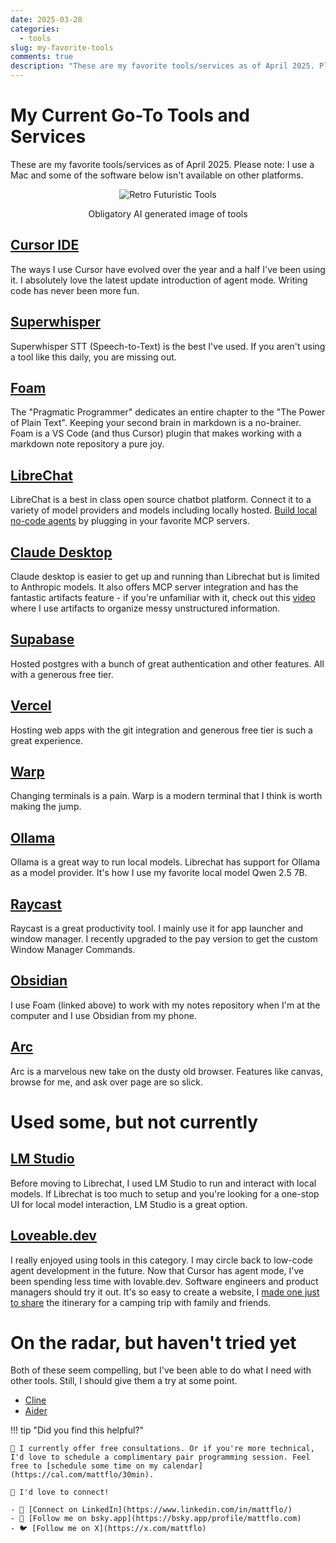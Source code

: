 ```yaml
---
date: 2025-03-28
categories:
  - tools
slug: my-favorite-tools
comments: true
description: "These are my favorite tools/services as of April 2025. Please note: I use a Mac and some of the software below isn't available on other platforms."
---
```


# My Current Go-To Tools and Services

These are my favorite tools/services as of April 2025. Please note: I use a Mac and some of the software below isn't available on other platforms.

<figure>
<p align="center">
  <img src="/images/tools_512px.png" alt="Retro Futuristic Tools">
</p>
<figcaption style="text-align: center">Obligatory AI generated image of tools</figcaption>
</figure>

## [Cursor IDE](https://www.cursor.com/)

The ways I use Cursor have evolved over the year and a half I've been using it. I absolutely love the latest update introduction of agent mode. Writing code has never been more fun.

## [Superwhisper](https://superwhisper.com/)

Superwhisper STT (Speech-to-Text) is the best I've used. If you aren't using a tool like this daily, you are missing out.

<!-- more -->

## [Foam](https://foambubble.github.io/foam/)

The "Pragmatic Programmer" dedicates an entire chapter to the "The Power of Plain Text". Keeping your second brain in markdown is a no-brainer. Foam is a VS Code (and thus Cursor) plugin that makes working with a markdown note repository a pure joy. 

## [LibreChat](https://www.librechat.ai/)

LibreChat is a best in class open source chatbot platform. Connect it to a variety of model providers and models including locally hosted. [Build local no-code agents](/local-no-code-mcp-agents) by plugging in your favorite MCP servers.

## [Claude Desktop](https://claude.ai/download)

Claude desktop is easier to get up and running than Librechat but is limited to Anthropic models. It also offers MCP server integration and has the fantastic artifacts feature - if you're unfamiliar with it, check out this [video](https://vimeo.com/manage/videos/1060330011/82549d714e/analytics) where I use artifacts to organize messy unstructured information.

## [Supabase](https://supabase.com/)

Hosted postgres with a bunch of great authentication and other features. All with a generous free tier.

## [Vercel](https://vercel.com/)

Hosting web apps with the git integration and generous free tier is such a great experience.

## [Warp](https://www.warp.dev/)

Changing terminals is a pain. Warp is a modern terminal that I think is worth making the jump.

## [Ollama](https://ollama.com/)

Ollama is a great way to run local models. Librechat has support for Ollama as a model provider. It's how I use my favorite local model Qwen 2.5 7B.

## [Raycast](https://www.raycast.com/)

Raycast is a great productivity tool. I mainly use it for app launcher and window manager. I recently upgraded to the pay version to get the custom Window Manager Commands.

## [Obsidian](https://obsidian.md/)

I use Foam (linked above) to work with my notes repository when I'm at the computer and I use Obsidian from my phone.

## [Arc](https://arc.net/)

Arc is a marvelous new take on the dusty old browser. Features like canvas, browse for me, and ask over page are so slick.

# Used some, but not currently

## [LM Studio](https://lmstudio.ai/)

Before moving to Librechat, I used LM Studio to run and interact with local models. If Librechat is too much to setup and you're looking for a one-stop UI for local model interaction, LM Studio is a great option.

## [Loveable.dev](https://loveable.dev/)

I really enjoyed using tools in this category. I may circle back to low-code agent development in the future. Now that Cursor has agent mode, I've been spending less time with lovable.dev. Software engineers and product managers should try it out. It's so easy to create a website, I [made one just to share](https://moab-adventure-sharer.lovable.app/) the itinerary for a camping trip with family and friends.


# On the radar, but haven't tried yet

Both of these seem compelling, but I've been able to do what I need with other tools. Still, I should give them a try at some point.

- [Cline](https://github.com/cline/cline)
- [Aider](https://aider.chat/)

!!! tip "Did you find this helpful?"

    📅 I currently offer free consultations. Or if you're more technical, I'd love to schedule a complimentary pair programming session. Feel free to [schedule some time on my calendar](https://cal.com/mattflo/30min).

    🤝 I'd love to connect!

    - 👔 [Connect on LinkedIn](https://www.linkedin.com/in/mattflo/)
    - 🌟 [Follow me on bsky.app](https://bsky.app/profile/mattflo.com)
    - 🐦 [Follow me on X](https://x.com/mattflo)